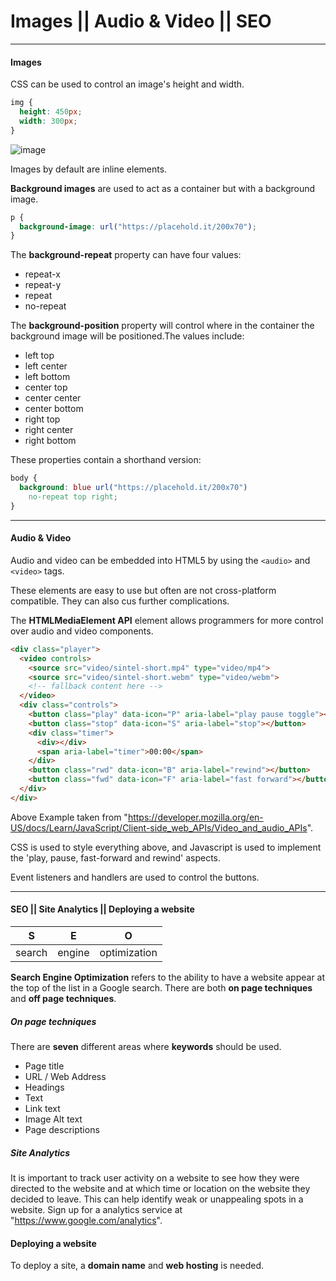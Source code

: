 # Images || Audio & Video || SEO

---

#### Images

CSS can be used to control an image's height and width.

```css
img {
  height: 450px;
  width: 300px;
}
```

![image](https://placehold.it/450x300)

Images by default are inline elements.

**Background images** are used to act as a container but with a background image. 

```css
p {
  background-image: url("https://placehold.it/200x70");
}
```

The **background-repeat** property can have four values:

- repeat-x
- repeat-y
- repeat
- no-repeat

The **background-position** property will control where in the container the background image will be positioned.The values include:

- left top
- left center
- left bottom
- center top
- center center
- center bottom
- right top
- right center
- right bottom

These properties contain a shorthand version:

```css
body {
  background: blue url("https://placehold.it/200x70")
    no-repeat top right;
}
```

---

#### Audio & Video

Audio and video can be embedded into HTML5 by using the `<audio>` and `<video>` tags.

These elements are easy to use but often are not cross-platform compatible. They can also cus further complications.

The **HTMLMediaElement API** element allows programmers for more control over audio and video components.

```html
<div class="player">
  <video controls>
    <source src="video/sintel-short.mp4" type="video/mp4">
    <source src="video/sintel-short.webm" type="video/webm">
    <!-- fallback content here -->
  </video>
  <div class="controls">
    <button class="play" data-icon="P" aria-label="play pause toggle"></button>
    <button class="stop" data-icon="S" aria-label="stop"></button>
    <div class="timer">
      <div></div>
      <span aria-label="timer">00:00</span>
    </div>
    <button class="rwd" data-icon="B" aria-label="rewind"></button>
    <button class="fwd" data-icon="F" aria-label="fast forward"></button>
  </div>
</div>
```

Above Example taken from "https://developer.mozilla.org/en-US/docs/Learn/JavaScript/Client-side_web_APIs/Video_and_audio_APIs".

CSS is used to style everything above, and Javascript is used to implement the 'play, pause, fast-forward and rewind' aspects.

Event listeners and handlers are used to control the buttons.

---

#### SEO || Site Analytics || Deploying a website

| S      | E      | O            |
| ------ | ------ | ------------ |
| search | engine | optimization |

**Search Engine Optimization** refers to the ability to have a website appear at the top of the list in a Google search. There are both **on page techniques** and **off page techniques**.

##### **On page techniques**

There are **seven** different areas where **keywords** should be used.

- Page title
- URL / Web Address
- Headings
- Text
- Link text
- Image Alt text
- Page descriptions

##### Site Analytics

It is important to track user activity on a website to see how they were directed to the website and at which time or location on the website they decided to leave. This can help identify weak or unappealing spots in a website. Sign up for a analytics service at "https://www.google.com/analytics".

#### Deploying a website

To deploy a site, a **domain name** and **web hosting** is needed.